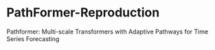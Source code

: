 # PathFormer-Reproduction
Pathformer: Multi-scale Transformers with Adaptive Pathways for Time Series Forecasting
